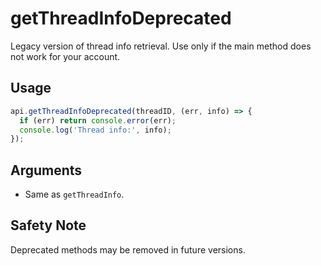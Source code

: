 # getThreadInfoDeprecated

Legacy version of thread info retrieval. Use only if the main method does not work for your account.

## Usage
```js
api.getThreadInfoDeprecated(threadID, (err, info) => {
  if (err) return console.error(err);
  console.log('Thread info:', info);
});
```

## Arguments
- Same as `getThreadInfo`.

## Safety Note
Deprecated methods may be removed in future versions.
